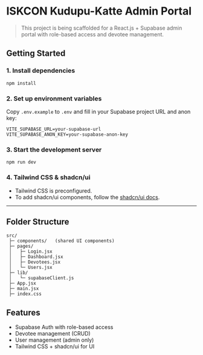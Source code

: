 # ISKCON Kudupu-Katte Admin Portal

> This project is being scaffolded for a React.js + Supabase admin portal with role-based access and devotee management.

## Getting Started

### 1. Install dependencies

```
npm install
```

### 2. Set up environment variables

Copy `.env.example` to `.env` and fill in your Supabase project URL and anon key:

```
VITE_SUPABASE_URL=your-supabase-url
VITE_SUPABASE_ANON_KEY=your-supabase-anon-key
```

### 3. Start the development server

```
npm run dev
```

### 4. Tailwind CSS & shadcn/ui
- Tailwind CSS is preconfigured.
- To add shadcn/ui components, follow the [shadcn/ui docs](https://ui.shadcn.com/docs/installation/react).

---

## Folder Structure

```
src/
 ├─ components/   (shared UI components)
 ├─ pages/
 │   ├─ Login.jsx
 │   ├─ Dashboard.jsx
 │   ├─ Devotees.jsx
 │   └─ Users.jsx
 ├─ lib/
 │   └─ supabaseClient.js
 ├─ App.jsx
 ├─ main.jsx
 ├─ index.css
```

## Features
- Supabase Auth with role-based access
- Devotee management (CRUD)
- User management (admin only)
- Tailwind CSS + shadcn/ui for UI
